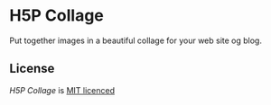 H5P Collage
==========

Put together images in a beautiful collage for your web site og blog.

## License

*H5P Collage* is [MIT licenced](LICENCE.md)